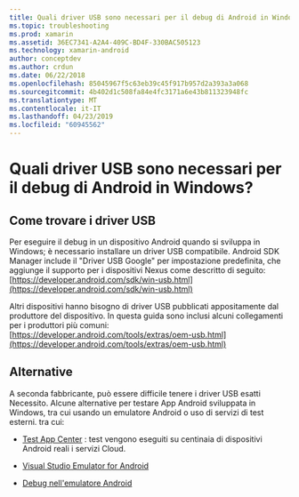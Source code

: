 ```yaml
---
title: Quali driver USB sono necessari per il debug di Android in Windows?
ms.topic: troubleshooting
ms.prod: xamarin
ms.assetid: 36EC7341-A2A4-409C-BD4F-330BAC505123
ms.technology: xamarin-android
author: conceptdev
ms.author: crdun
ms.date: 06/22/2018
ms.openlocfilehash: 85045967f5c63eb39c45f917b957d2a393a3a068
ms.sourcegitcommit: 4b402d1c508fa84e4fc3171a6e43b811323948fc
ms.translationtype: MT
ms.contentlocale: it-IT
ms.lasthandoff: 04/23/2019
ms.locfileid: "60945562"
---
```

# <a name="what-usb-drivers-do-i-need-to-debug-android-on-windows"></a>Quali driver USB sono necessari per il debug di Android in Windows?

## <a name="finding-usb-drivers"></a>Come trovare i driver USB

Per eseguire il debug in un dispositivo Android quando si sviluppa in Windows; è necessario installare un driver USB compatibile. Android SDK Manager include il "Driver USB Google" per impostazione predefinita, che aggiunge il supporto per i dispositivi Nexus come descritto di seguito: [https://developer.android.com/sdk/win-usb.html](https://developer.android.com/sdk/win-usb.html)

Altri dispositivi hanno bisogno di driver USB pubblicati appositamente dal produttore del dispositivo. In questa guida sono inclusi alcuni collegamenti per i produttori più comuni: [https://developer.android.com/tools/extras/oem-usb.html](https://developer.android.com/tools/extras/oem-usb.html)

## <a name="alternatives"></a>Alternative

A seconda fabbricante, può essere difficile tenere i driver USB esatti Necessito. Alcune alternative per testare App Android sviluppata in Windows, tra cui usando un emulatore Android o uso di servizi di test esterni. tra cui:

- [Test App Center](https://docs.microsoft.com/appcenter/test-cloud/) : test vengono eseguiti su centinaia di dispositivi Android reali i servizi Cloud.

- [Visual Studio Emulator for Android](https://visualstudio.microsoft.com/vs/msft-android-emulator/)

- [Debug nell'emulatore Android](~/android/deploy-test/debugging/debug-on-emulator.md)

